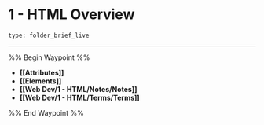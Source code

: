 # 1 - HTML Overview
 
```ccard
type: folder_brief_live
```
 
---

%% Begin Waypoint %%
- **[[Attributes]]**
- **[[Elements]]**
- **[[Web Dev/1 - HTML/Notes/Notes]]**
- **[[Web Dev/1 - HTML/Terms/Terms]]**

%% End Waypoint %%